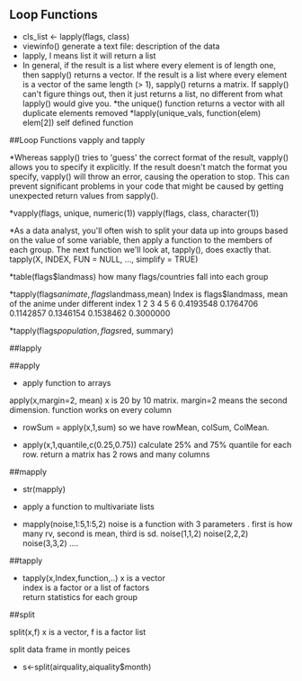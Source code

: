 ## Loop Functions

 * cls_list <- lapply(flags, class)
 * viewinfo()    generate a text file: description of the data
 * lapply, l means list    it will return a list
 * In general, if the result is a list where every element is of length one, then sapply() returns a vector. If the result is a
list where every element is a vector of the same length (> 1), sapply() returns a matrix. If sapply() can't figure things
out, then it just returns a list, no different from what lapply() would give you.
*the unique() function returns a vector with all duplicate elements removed
*lapply(unique_vals, function(elem) elem[2])    self defined function



##Loop Functions vapply and tapply

*Whereas sapply() tries to 'guess' the correct format of the result, vapply() allows you to specify it explicitly. If the
result doesn't match the format you specify, vapply() will throw an error, causing the operation to stop. This can prevent
significant problems in your code that might be caused by getting unexpected return values from sapply().

*vapply(flags, unique, numeric(1))    vapply(flags, class, character(1))

*As a data analyst, you'll often wish to split your data up into groups based on the value of some variable, then apply a 
function to the members of each group. The next function we'll look at, tapply(), does exactly that.
tapply(X, INDEX, FUN = NULL, ..., simplify = TRUE)

*table(flags$landmass)  how many flags/countries fall into each group

*tapply(flags$animate, flags$landmass,mean)   Index is flags$landmass,  mean of the anime under different index
        1         2         3         4         5         6 
0.4193548 0.1764706 0.1142857 0.1346154 0.1538462 0.3000000 

*tapply(flags$population, flags$red, summary)

##lapply

##apply
* apply function to arrays

apply(x,margin=2, mean)  x is 20 by 10 matrix. margin=2 means the second dimension. function works on every column

* rowSum = apply(x,1,sum)   so we have rowMean, colSum, ColMean.

* apply(x,1,quantile,c(0.25,0.75)) calculate 25% and 75% quantile for each row. return a matrix has 2 rows and many columns

##mapply

* str(mapply)

* apply a function to multivariate lists 

* mapply(noise,1:5,1:5,2)   noise is a function with 3 parameters . first is how many rv, second is mean, third is sd.  noise(1,1,2)  noise(2,2,2)  noise(3,3,2) ....

##tapply

* tapply(x,Index,function,..)
	x is a vector  
	index is a factor or a list of factors  
	return statistics for each group


##split

split(x,f) x is a vector, f is a factor list

split data frame in montly peices

* s<-split(airquality,aiquality$month)







